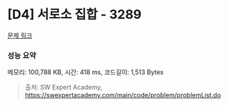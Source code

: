 # [D4] 서로소 집합 - 3289 

[문제 링크](https://swexpertacademy.com/main/code/problem/problemDetail.do?contestProbId=AWBJKA6qr2oDFAWr) 

### 성능 요약

메모리: 100,788 KB, 시간: 418 ms, 코드길이: 1,513 Bytes



> 출처: SW Expert Academy, https://swexpertacademy.com/main/code/problem/problemList.do